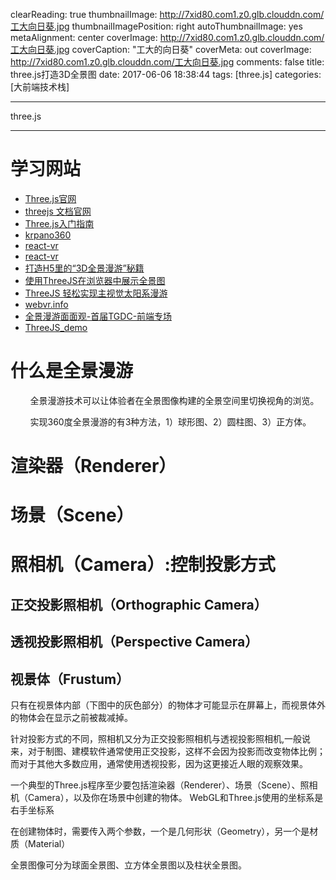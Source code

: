 clearReading: true
thumbnailImage: http://7xid80.com1.z0.glb.clouddn.com/工大向日葵.jpg
thumbnailImagePosition: right
autoThumbnailImage: yes
metaAlignment: center
coverImage: http://7xid80.com1.z0.glb.clouddn.com/工大向日葵.jpg
coverCaption: "工大的向日葵"
coverMeta: out
coverImage: http://7xid80.com1.z0.glb.clouddn.com/工大向日葵.jpg
comments: false
title: three.js打造3D全景图
date: 2017-06-06 18:38:44
tags: [three.js]
categories: [大前端技术栈]

---
three.js
<!-- more -->
***
# 学习网站

 * [Three.js官网](https://threejs.org/)
 * [threejs 文档官网](https://threejs.org/docs/)
 * [Three.js入门指南](http://www.ituring.com.cn/book/1272)
 * [krpano360](http://www.krpano360.com/)
 * [react-vr](https://github.com/facebook/react-vr)
 * [react-vr](https://facebook.github.io/react-vr/)
 * [打造H5里的“3D全景漫游”秘籍](https://isux.tencent.com/3d.html)
 * [使用ThreeJS在浏览器中展示全景图](https://aotu.io/notes/2016/01/02/3D-panorama/?utm_source=tuicool&utm_medium=referral)
 * [ThreeJS 轻松实现主视觉太阳系漫游](https://zhuanlan.zhihu.com/p/20796329)
 * [webvr.info](https://webvr.info/)
 * [全景漫游面面观-首届TGDC-前端专场](https://wx.abbao.cn/a/9777-8e10cb9bcda4426c.html)
 * [ThreeJS_demo]( https://stemkoski.github.io/Three.js/)


 

# 什么是全景漫游

&nbsp;&nbsp;&nbsp;&nbsp;&nbsp;&nbsp;&nbsp;&nbsp;全景漫游技术可以让体验者在全景图像构建的全景空间里切换视角的浏览。

&nbsp;&nbsp;&nbsp;&nbsp;&nbsp;&nbsp;&nbsp;&nbsp;实现360度全景漫游的有3种方法，1）球形图、2）圆柱图、3）正方体。 

# 渲染器（Renderer）
# 场景（Scene）
# 照相机（Camera）:控制投影方式

## 正交投影照相机（Orthographic Camera）

## 透视投影照相机（Perspective Camera）

## 视景体（Frustum）
只有在视景体内部（下图中的灰色部分）的物体才可能显示在屏幕上，而视景体外的物体会在显示之前被裁减掉。

针对投影方式的不同，照相机又分为正交投影照相机与透视投影照相机,一般说来，对于制图、建模软件通常使用正交投影，这样不会因为投影而改变物体比例；而对于其他大多数应用，通常使用透视投影，因为这更接近人眼的观察效果。

一个典型的Three.js程序至少要包括渲染器（Renderer）、场景（Scene）、照相机（Camera），以及你在场景中创建的物体。
WebGL和Three.js使用的坐标系是右手坐标系

在创建物体时，需要传入两个参数，一个是几何形状（Geometry），另一个是材质（Material）

全景图像可分为球面全景图、立方体全景图以及柱状全景图。

